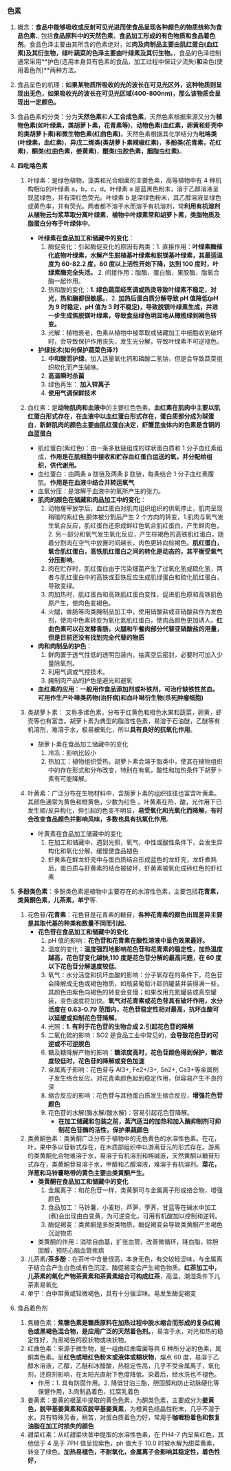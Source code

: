 ### 色素

1. 概念：**食品中能够吸收或反射可见光进而使食品呈现各种颜色的物质统称为食品色素.**, 包括**食品原料中的天然色素**，**食品加工形成的有色物质和食品着色剂**。食品色泽主要由其所含的色素绝对，如**肉及肉制品主要由肌红蛋白(血红素)及其衍生物，绿叶蔬菜的色泽主要由叶绿素及其衍生物。**，食品的色泽控制通常采用**护色(选用本身具有色素的食品，加工过程中保证少流失)**和**染色(使用着色剂)**两种方法。
2. 食品呈色的机理：**如果某物质所吸收的光的波长在可见光区外，这种物质则呈现出无色，如果吸收光的波长在可见光区域(400-800nm)，那么该物质会呈现出一定颜色。**
3. 食品色素的分类：分为**天然色素**和**人工合成色素**，天然色素根据来源又分为**植物色素(如叶绿素，类胡萝卜素，花青素等)**，**动物色素(血红素，卵黄和虾壳中的类胡萝卜素)**和**微生物色素(红曲色素)**。天然色素根据其化学结分为**吡咯类(叶绿素，血红素)**，**异戊二烯类(类胡萝卜素辣椒红素)**，**多酚类(花青素，花红素)**，**酮类(红曲色素，姜黄素)**，**醌类(虫胶色素，胭脂虫红素)**。
4. **四吡咯色素**

   1. 叶绿素：是绿色植物，藻类和光合细菌的主要色素，高等植物中有 4 种机构相似的叶绿素 a，b，c，d。叶绿素 a 是蓝黑色粉末，溶于乙醇溶液呈现蓝绿色，并有深红色荧光。叶绿素 b 是深绿色粉末，其乙醇溶液呈绿色或黄色率，并有荧光。两者都不溶于水而溶于有机溶剂，常**利用有机溶剂从植物云匀浆萃取分离叶绿素**，**植物中叶绿素常和胡萝卜素，类脂物质及脂蛋白分布于叶绿体中**。

      - **叶绿素在食品加工和储藏中的变化**：
        1. 酶促变化：引起酶促变化的原因有两类：1. 直接作用：**叶绿素酶催化底物叶绿素，水解产生脱植基叶绿素和脱镁基叶绿素，其最适温度为 60-82.2 度，80 度以上活性开始下降，达到 100 度时，叶绿素酶完全失活。** 2. 间接作用：脂酶，蛋白酶，果胶酶，脂氧合酶一起作用。
        2. 热和酸的变化：**1. 绿色蔬菜经烹调或热烫导致叶绿素不稳定，对光，热和酶都很敏感。**，2. **加热后蛋白质分解导致 pH 值降低(pH 为 9 时稳定，pH 值为 3 时不稳定)，导致脱镁叶绿素生成，并进一步生成焦脱镁叶绿素，导致食品绿色明显地从橄榄绿到褐色转变。**
        3. 光解：植物衰老，色素从植物中被萃取或储藏加工中细胞收到破坏时，会导致保护作用丧失，发生光分解，导致叶绿素不可逆褪色。
      - **护绿技术(如何保护蔬菜色泽?)**
        1. **中和酸而护绿**，加入适量氧化钙和磷酸二氢钠，但是会导致蔬菜组织软化而产生碱味。
        2. **高温瞬时杀菌**
        3. 绿色再生： **加入锌离子**
        4. **使用气调保鲜技术**

   2. 血红素：是**动物肌肉和血液中**的主要红色色素。**血红素在肌肉中主要以肌红蛋白形式存在，在血液中以血红蛋白形式存在，蛋白质部分成为球蛋白**，**新鲜肌肉的颜色主要由肌红蛋白决定，虾蟹昆虫体内的色素是含铜的血蓝蛋白**
      - 肌红蛋白(紫红色)：由一条多肽链组成的球状蛋白质和 1 分子血红素组成，**作用是在肌细胞中接收和贮存血红蛋白运送的氧，并分配给组织，供代谢用。**
      - 血红蛋白：由两条 a 肽链及两条 β 肽链，每条结合 1 分子血红素腹肌。**作用是在血液中结合并转运氧气**
      - 血氧分压：是溶解于血液中的氧所产生的张力。
      - **肌肉的颜色在储藏和肉品加工中的变化**：
        1. 动物屠宰放学后，血红蛋白对肌肉组织组织的供氧停止，肌肉呈现稍暗的紫红色,胴体被分割后产生 2 个方向的转变，1.肌肉与氧气发生氧合反应，肌红蛋白还原成鲜红色氧合肌红蛋白，产生鲜肉色，2. 另一部分和氧气发生氧化反应，产生棕褐色的高铁肌红蛋白。随着分割肉在空气中放置时间越长，肉色更转向棕褐色。**肌红蛋白，氧合肌红蛋白，高铁肌红蛋白之间的转化是动态的，其平衡受氧气分压影响**。
        2. 肉在贮存时，肌红蛋白由于污染细菌产生了过氧化氢或硫化氢，两者与肌红蛋白中的高铁或亚铁反应生成肌绿蛋白和硫化肌红蛋白，导致变绿。
        3. 肉加热时，肌红蛋白和高铁肌红蛋白变性，促进肌色原和高铁肌色原产生，使肉色变褐色。
        4. 火腿，香肠等肉类腌制品加工中，使用硝酸盐或亚硝酸盐作为发色剂，使肉中色素转变为氧化氮肌红蛋白，使肉品颜色更加诱人。**红曲色素可以在发酵香肠，火腿和午餐肉部分代替亚硝酸盐的用量，但是目前还没有找到完全代替的物质**
      - **肉和肉制品的护色**：
        1. 鲜肉置于透气性低的透明包装内，抽真空后密封，必要时可加入少量除氧剂。
        2. 利用气调或气控技术。
        3. 腌制肉产品的护色是避光和避氧
      - **血红素的应用**：**一般用作食品添加剂或补铁剂，可治疗缺铁性贫血。可用作生产卟啉类药物(治肝病)和血卟啉衍生物(杀死肿瘤细胞)**
   3. 类胡萝卜素： 又称多烯色素，分布于红黄色和橙色水果和蔬菜，卵黄，虾壳等也有富含。胡萝卜素为典型的脂溶性色素，易溶于石油醚，乙醚等有机溶剂，难溶于水，极易被氧化，所以**具有良好的抗氧化作用**。
      - 胡萝卜素在食品加工储藏中的变化
        1. 冷冻：影响比较小
        2. 热加工：植物组织受热，胡萝卜素会溶于脂类中，使其在植物组织中的存在形式和分布改变，特别在有氧，酸性和加热条件下胡萝卜素有可能降解。
   4. 叶黄素：广泛分布在生物材料中，含胡萝卜素的组织往往也富含叶黄素。其颜色通常为黄色和橙黄色，少数为红色
      。叶黄素在热，酸，光作用下已发生顺/反异构化，但引起的色变不明显，**易受氧化和光氧化而降解，有时会改变食品颜色并影响风味，多数也具有抗氧化作用**。
      - 叶黄素在食品加工储藏中的变化
        1. 在加工和储藏中，遇到光照，氧气，中性或酸性条件下，会发生异构化和氧化分解，缓慢使食品褪色
        2. 虾黄素在鲜龙虾壳中与蛋白质结合形成蓝色的龙虾壳，龙虾煮熟后，蛋白质与虾黄素的结合被破坏，虾黄素被氧化成砖红色的虾红素

5. **多酚类色素**：多酚类色素是植物中主要存在的水溶性色素，主要包括**花青素，类黄酮色素，儿茶素，单宁**等.
   1. 花色苷/**花青素**：花色苷是花青素的糖苷，**各种花青素的颜色出现差异主要是其取代基的种类和数量不同而引起**。
      - **花色苷在食品加工和储藏中的变化**
        1. pH 值的影响：**花色苷和花青素在酸性溶液中呈色效果最好。**
        2. 温度的变化：**温度强烈地影响花色苷和花青素的稳定性，加热温度越高，花色苷变化越快,110 度是花色苷分解的最高问题，在 60 度以下花色苷分解速度较低**。
        3. 氧气：水分活度和抗坏血酸的影响：分子氧存在的条件下，花色苷会降解成无色或褐色物质，如瓶装葡萄汁趁热罐装并装得满一些，其颜色由紫色向褐色的转变会变慢；如果改用充氮罐装或真空罐装，变色速度将加快。**氧气对花青素或花色苷具有破坏作用，水分活度在 0.63-0.79 范围内，花色苷稳定性相对最高，抗坏血酸可以延缓或抑制花色苷降解，**
        4. 光照：**1. 有利于花色苷的生物合成 2.引起花色苷的降解**
        5. 二氧化硫的影响：SO2 是食品工业中常见的，**会导致花色苷的可逆或不可逆脱色**
        6. 糖及糖降解产物的影响：**糖浓度高时，花色苷颜色得到保护，糖浓度较低时，花色苷的降解或变色加速**
        7. 金属离子影响：花色苷与 Al3+, Fe2+/3+, Sn2+, Ca3+等金属例子发生络合反应，对花青素颜色起到稳定作用，但容易产生不良的深
        8. 缩合反应的影响：花色苷与其他蛋白质发生缩合反应，**增强花色苷颜色**
        9. 花色苷的水解(酶水解/酸水解)：容易引起花色苷降解。
           - **在加工储藏和包装之前，蒸汽适当的加热和加入酶抑制剂可抑制花色苷酶的活性，保护果蔬颜色**
   2. 类黄酮色素：类黄酮广泛分布于植物中的无色黄色的水溶性色素。在花，叶，果中多以苷新式存在，在木质部组织中以游离苷元的形式存在。游离的类黄酮化合物难溶于水，易溶于有机溶剂和稀碱液，天然黄酮以糖苷形式存在，类黄酮苷易溶于水，甲醇和乙醇溶液，难溶于有机溶剂。**菜花，洋葱和马铃薯略带的黄色主要由类黄酮产生。**
      - **类黄酮在食品加工和储藏中的变化**
        1. 金属离子：和花色苷一样，类黄酮可与金属离子形成络合物，增强颜色
        2. 食品加工：马铃薯，小麦粉，芦笋，荸荠，甘蓝等在碱水中加工(煮)会出现由白变黄，为可逆变化，可用有机酸加以控制和逆转。
        3. 酶促褐变：类黄酮是多酚类物质，酶促褐变会导致类黄酮产生褐色沉淀物质
      - 类黄酮的作用：消除自由基，扩张血管，改善微循环，降血脂，除胆固醇，预防心脑血管疾病
   3. 儿茶素/**茶多酚**：在茶叶中含量很高，本身无色，有交较轻涩味，与金属离子结合会产生白色或有色沉淀。酶促褐变会产生褐色物质。**红茶加工中，儿茶素的氧化产物茶黄素和茶黄素结合可构成红茶**，高温，潮湿条件下儿茶素易氧化
   4. 单宁：白中带黄或轻微褐色，具有十分强涩味。易发生酶促褐变
6. 食品着色剂
   1. 焦糖色素：**焦糖色素是糖质原料在加热过程中脱水缩合而形成的复杂红褐色或黑褐色混合物，是应用广泛的天然着色剂。**，易溶于水，对光和热的稳定性好，为黑褐色的胶状物或块状物。
   2. 红曲色素：来源于微生物，是一组由红曲霉菌等共 6 种所分泌的色素，属酮类色素。呈**红色或暗红色粉末或液体或糊状物**，熔点 60 度，易溶于乙醇水溶液，乙醇，乙醚和冰醋酸，热稳定性高，几乎不受金属离子，氧化剂，还原剂影响，在太阳光直射下色度降低。染着后，经水洗也不褪色。
      - 作用：1. 具有防腐作用。2. 降低甘油三酯，胆固醇和防止动脉硬化等保健作用，3.肉制品着色，红腐乳着色
   3. 姜黄素：姜黄的根茎中提取的黄色色素，为酮类色素，主要成分为**姜黄色，脱甲基姜黄素和双脱甲基姜黄素**，为橙黄色结晶性粉末，几乎不溶于水，具有特殊芳香，稍苦，对蛋白质着色力好，常用于**咖喱粉着色和恢复油脂在加工时损失的颜色**
   4. 甜菜红素：从红甜菜块茎中提取的水溶性色素，在 PH4-7 内呈紫红色，其他低于 4 高于 7PH 值呈现紫色，ph 值大于 10.0 时被水解为甜菜黄素，转变了绿色。**加热易褪色，不耐氧化，金属离子会影响其稳定性，着色性好，**
